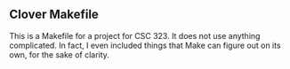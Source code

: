 Clover Makefile
---------------

This is a Makefile for a project for CSC 323. It does not use anything complicated. In fact, I even included things that Make can figure out on its own, for the sake of clarity. 
